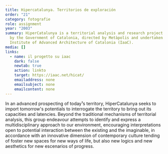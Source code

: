 ```yaml
---
title: Hipercatalunya. Territorios de exploración
order: "21"
category: fotografie
role: assignment
year: "2003"
summary: HiperCatalunya is a territorial analysis and research project promoted
  by the Government of Catalonia, directed by Metàpolis and undertaken at the
  Institute of Advanced Architecture of Catalonia (IaaC).
media: []
links:
  - name: il progetto su iaac
    dark: false
    newtab: true
    action: linkto
    target: https://iaac.net/hicat/
    emailaddress: none
    emailsubject: none
    emailcontent: none
---
```

In an advanced prospecting of today¹s territory, HiperCatalunya seeks to import tomorrow's potentials to interrogate the territory to bring out its capacities and latencies. Beyond the traditional mechanisms of territorial analysis, this group endeavour attempts to identify and express a multidisciplinary approach to our environment, encouraging interpretations open to potential interaction between the existing and the imaginable, in accordance with an innovative dimension of contemporary culture tending of foster new spaces for new ways of life, but also new logics and new aesthetics for new escenarios of progress.
